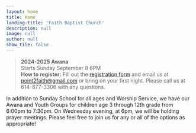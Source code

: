 ```yaml
---
layout: home
title: Home
landing-title: 'Faith Baptist Church'
description: null
image: null
author: null
show_tile: false
---
```


> **2024-2025 Awana**  
> Starts Sunday September 8 6PM  
> **How to register:** Fill out the [registration form](https://docs.google.com/document/d/1LKM-l6k6NWoaYkNDOXMcR5OMqjQ_RttR/edit?usp=sharing&ouid=110841099034842413592&rtpof=true&sd=true) and email us at point2faith@gmail.com or bring on your first night.  Please call us at 614-877-3306 with any questions. 

In addition to Sunday School for all ages and Worship Service, we have our Awana and Youth Groups for children age 3 through 12th grade from 6:00pm to 7:30pm.  On Wednesday evening, at 6pm, we will be holding prayer meetings.  Please feel free to join us for any or all of the options as appropriate!
